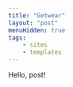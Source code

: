```yaml
---
title: "Getwear"
layout: "post"
menuHidden: true
tags:
    - sites
    - templates
---
```


Hello, post!